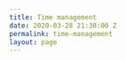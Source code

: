 ```yaml
---
title: Time management
date: 2020-03-28 21:38:00 Z
permalink: time-management
layout: page
---
```


